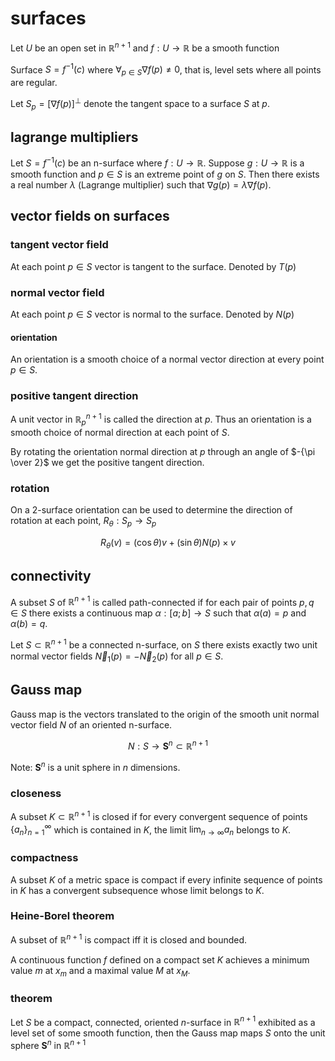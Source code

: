 # surfaces

Let $U$ be an open set in $\mathbb R^{n+1}$ and $f: U \to \mathbb R$ be a smooth function

Surface $S = f^{-1}(c)$ where $\forall_{p \in S} \nabla f(p) \ne 0$, that is, level sets where all points are regular.

Let $S_p = [\nabla f(p)]^\perp$ denote the tangent space to a surface $S$ at $p$.

## lagrange multipliers

Let $S = f^{-1}(c)$ be an n-surface where $f: U \to \mathbb R$. Suppose $g: U \to \mathbb R$ is a smooth function and $p \in S$ is an extreme point of $g$ on $S$. Then there exists a real number $\lambda$ (Lagrange multiplier) such that $\nabla g(p) = \lambda \nabla f(p)$.

## vector fields on surfaces

### tangent vector field

At each point $p \in S$ vector is tangent to the surface. Denoted by $T(p)$

### normal vector field

At each point $p \in S$ vector is normal to the surface. Denoted by $N(p)$

#### orientation

An orientation is a smooth choice of a normal vector direction at every point $p \in S$.

### positive tangent direction

A unit vector in $\mathbb R^{n+1}_p$ is called the direction at $p$. Thus an orientation is a smooth choice of normal direction at each point of $S$.

By rotating the orientation normal direction at $p$ through an angle of $-{\pi \over 2}$ we get the positive tangent direction.

### rotation

On a 2-surface orientation can be used to determine the direction of rotation at each point, $R_\theta: S_p \to S_p$

$$
R_\theta(v) = (\cos \theta)v + (\sin \theta)N(p) \times v
$$

## connectivity

A subset $S$ of $\mathbb R^{n+1}$ is called path-connected if for each pair of points $p, q \in S$ there exists a continuous map $\alpha: [a; b] \to S$ such that $\alpha(a) = p$ and $\alpha(b) = q$.

Let $S \subset \mathbb R^{n+1}$ be a connected n-surface, on $S$ there exists exactly two unit normal vector fields $\vec N_1(p) = -\vec N_2(p)$ for all $p \in S$.

## Gauss map

Gauss map is the vectors translated to the origin of the smooth unit normal vector field $N$ of an oriented n-surface.

$$
N: S \to \mathbf S^n \subset \mathbb R^{n+1}
$$

Note: $\mathbf S^n$ is a unit sphere in $n$ dimensions.

### closeness

A subset $K \subset \mathbb R^{n+1}$ is closed if for every convergent sequence of points $\{a_n\}^\infty_{n=1}$ which is contained in $K$, the limit $\lim_{n\to\infty}a_n$ belongs to $K$.

### compactness

A subset $K$ of a metric space is compact if every infinite sequence of points in $K$ has a convergent subsequence whose limit belongs to $K$.

### Heine-Borel theorem

A subset of $\mathbb R^{n+1}$ is compact iff it is closed and bounded.

A continuous function $f$ defined on a compact set $K$ achieves a minimum value $m$ at $x_m$ and a maximal value $M$ at $x_M$.

### theorem

Let $S$ be a compact, connected, oriented $n$-surface in $\mathbb R^{n+1}$ exhibited as a level set of some smooth function, then the Gauss map maps $S$ onto the unit sphere $\mathbf S^n$ in $\mathbb R^{n+1}$
